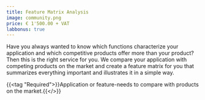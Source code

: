 ```yaml
---
title: Feature Matrix Analysis
image: community.png
price: € 1'500.00 + VAT 
labbonus: true
---
```

Have you always wanted to know which functions characterize your application and which competitive products offer more than your product? Then this is the right service for you. We compare your application with competing products on the market and create a feature matrix for you that summarizes everything important and illustrates it in a simple way.

{{<tag "Required">}}Application or feature-needs to compare with products on the market.{{</>}}

<!--more--> 

